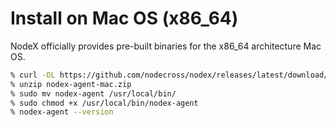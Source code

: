 # Install on Mac OS (x86_64)

NodeX officially provides pre-built binaries for the x86_64 architecture Mac OS.

```bash
% curl -OL https://github.com/nodecross/nodex/releases/latest/download/nodex-agent-mac.zip
% unzip nodex-agent-mac.zip
% sudo mv nodex-agent /usr/local/bin/
% sudo chmod +x /usr/local/bin/nodex-agent
% nodex-agent --version
```
